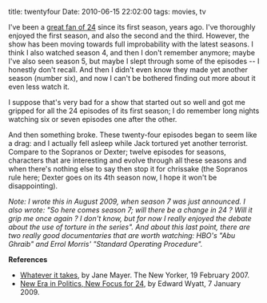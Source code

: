title: twentyfour
Date: 2010-06-15 22:02:00
tags: movies, tv
 

I've been a [great fan of 24](http://aadm.github.com/2007-02-13-24-talk.html) since its first season, years ago. I've thoroughly enjoyed the first season, and also the second and the third. However, the show has been moving towards full improbability with the latest seasons. I think I also watched season 4, and then I don't remember anymore; maybe I've also seen season 5, but maybe I slept through some of the episodes -- I honestly don't recall. And then I didn't even know they made yet another season (number six), and now I can't be bothered finding out more about it even less watch it.  
  
I suppose that's very bad for a show that started out so well and got me gripped for all the 24 episodes of its first season; I do remember long nights watching six or seven episodes one after the other.  
  
And then something broke. These twenty-four episodes began to seem like a drag: and I actually fell asleep while Jack tortured yet another terrorist. Compare to the Sopranos or Dexter; twelve episodes for seasons, characters that are interesting and evolve through all these seasons and when there's nothing else to say then stop it for chrissake (the Sopranos rule here; Dexter goes on its 4th season now, I hope it won't be disappointing).  
  
_Note: I wrote this in August 2009, when season 7 was just announced. I also wrote: "So here comes season 7; will there be a change in 24 ? Will it grip me once again ? I don't know, but for now I really enjoyed the debate about the use of torture in the series". And about this last point, there are two really good documentaries that are worth watching: HBO's "Abu Ghraib" and Errol Morris' "Standard Operating Procedure"._  
  
**References**  

* [Whatever it takes](http://www.newyorker.com/reporting/2007/02/19/070219fa_fact_mayer), by Jane Mayer. The New Yorker, 19 February 2007.  
* [New Era in Politics, New Focus for 24](http://www.nytimes.com/2009/01/08/arts/television/08fox.html), by Edward Wyatt, 7 January 2009.  

